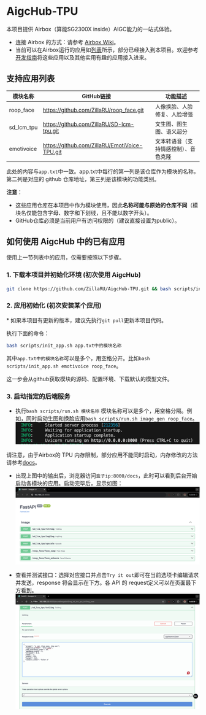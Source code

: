 # AigcHub-TPU

本项目提供 Airbox（算能SG2300X inside）AIGC能力的一站式体验。
- 连接 Airbox 的方式：请参考 [Airbox Wiki](https://docs.radxa.com/sophon/airbox/getting-started/)。
- 当前可以在Airbox运行的应用如[列表](https://gitee.com/zilla0717/AirboxWiki/blob/master/README.md)所示，部分已经接入到本项目。欢迎参考[开发指南](docs/developer_tutorial.md)将这些应用以及其他实用有趣的应用接入进来。

## 支持应用列表

| 模块名称 | GitHub链接 |  功能描述 |
|--------------|-------------------| ------------------|
| roop_face | https://github.com/ZillaRU/roop_face.git | 人像换脸、人脸修复、人脸增强 |
| sd_lcm_tpu | https://github.com/ZillaRU/SD-lcm-tpu.git | 文生图、图生图、语义超分 |
| emotivoice | https://github.com/ZillaRU/EmotiVoice-TPU.git | 文本转语音（支持情感控制）、音色克隆 |

此处的内容与`app.txt`中一致。app.txt中每行的第一列是该仓库作为模块的名称，第二列是对应的 github 仓库地址，第三列是该模块的功能类别。

**注意**：
- 这些应用仓库在本项目中作为模块使用，因此**名称可能与原始的仓库不同**（模块名仅能包含字母、数字和下划线，且不能以数字开头）。
- GitHub仓库必须是当前用户有访问权限的（建议直接设置为public）。


## 如何使用 AigcHub 中的已有应用
使用上一节列表中的应用，仅需要按照以下步骤。
### 1. 下载本项目并初始化环境 (初次使用 AigcHub)
```sh
git clone https://github.com/ZillaRU/AigcHub-TPU.git && bash scripts/init_env.sh
```

### 2. 应用初始化 (初次安装某个应用)
\* 如果本项目有更新的版本，建议先执行`git pull`更新本项目代码。

执行下面的命令：
```sh
bash scripts/init_app.sh app.txt中的模块名称
```
其中`app.txt中的模块名称`可以是多个，用空格分开。比如`bash scripts/init_app.sh emotivoice roop_face`。

这一步会从github获取模块的源码、配置环境、下载默认的模型文件。

### 3. 启动指定的后端服务
- 执行`bash scripts/run.sh 模块名称`
模块名称可以是多个，用空格分隔。例如，同时启动生图和换脸应用`bash scripts/run.sh image_gen roop_face`。
![执行run.sh后，后台输出如下信息](docs/assets/readme_run.png)

请注意，由于Airbox的 TPU 内存限制，部分应用不能同时启动，内存修改的方法请参考[docs](https://docs.radxa.com/sophon/airbox/local-ai-deploy/ai-tools/memory_allocate)。

- 出现上图中的输出后，浏览器访问`盒子ip:8000/docs`，此时可以看到后台开始启动各模块的应用。启动完毕后，显示如图：
![启动完毕后 API doc](docs/assets/readme_load_done.png)

- 查看并测试接口：选择对应接口并点击`Try it out`即可在当前选项卡编辑请求并发送，response 将会显示在下方。各 API 的 request定义可以在页面最下方看到。
![测试接口](docs/assets/readme_test_api.png)
